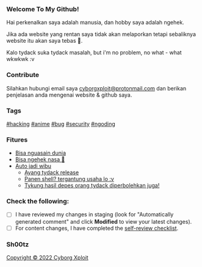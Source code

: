 ### Welcome To My Github!
Hai perkenalkan saya adalah manusia, dan hobby saya adalah ngehek.

Jika ada website yang rentan saya tidak akan melaporkan tetapi sebaliknya website itu akan saya tebas 🗿.

Kalo tydack suka tydack masalah, but i'm no problem, no what - what wkwkwk :v

### Contribute
Silahkan hubungi email saya <a href="https://cyborgxploit@protonmail.com">cyborgxploit@protonmail.com</a> dan berikan penjelasan anda mengenai website & github saya.

### Tags
<a href="https://github.com/xjusthaxor/">#hacking</a>
<a href="https://github.com/xjusthaxor/">#anime</a>
<a href="https://github.com/xjusthaxor/">#bug</a>
<a href="https://github.com/xjusthaxor/">#security</a>
<a href="https://github.com/xjusthaxor/">#ngoding</a>

### Fitures
- [Bisa nguasain dunia](#404)
- [Bisa ngehek nasa 🗿](#404)
- [Auto jadi wibu](#404)
  - [Ayang tydack release](#404)
  - [Panen shell? tergantung usaha lo :v](#404)
  - [Tykung hasil depes orang tydack diperbolehkan juga!](#404)

### Check the following:

- [ ] I have reviewed my changes in staging (look for "Automatically generated comment" and click **Modified** to view your latest changes).
- [ ] For content changes, I have completed the [self-review checklist](https://github.com/github/docs/blob/main/contributing/self-review.md#self-review).

### Sh00tz
<a href="https://www.google.com/">Copyright &copy; 2022 Cyborg Xploit</a>



